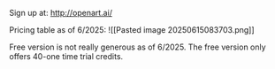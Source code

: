 Sign up at:
http://openart.ai/

Pricing table as of 6/2025:
![[Pasted image 20250615083703.png]]

Free version is not really generous as of 6/2025. The free version only offers 40-one time trial credits.